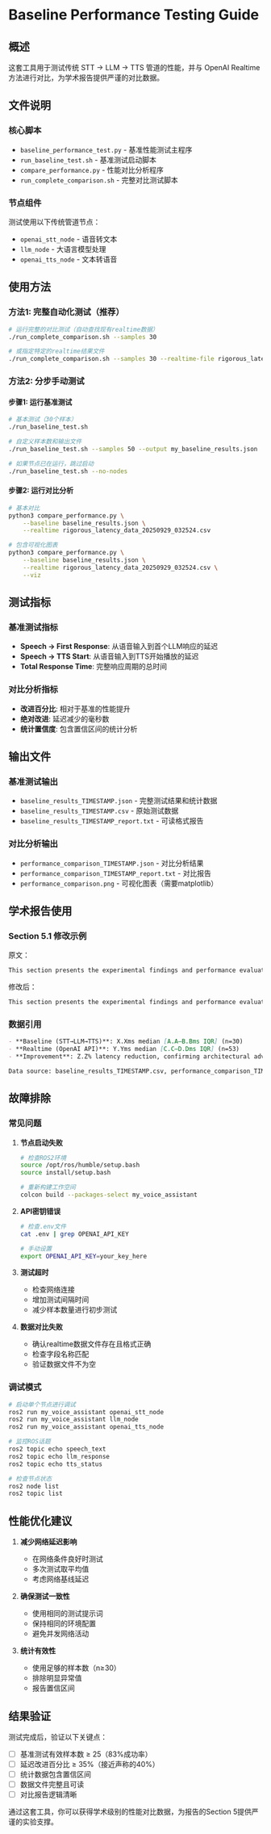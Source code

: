 # Baseline Performance Testing Guide

## 概述

这套工具用于测试传统 STT → LLM → TTS 管道的性能，并与 OpenAI Realtime 方法进行对比，为学术报告提供严谨的对比数据。

## 文件说明

### 核心脚本
- `baseline_performance_test.py` - 基准性能测试主程序
- `run_baseline_test.sh` - 基准测试启动脚本
- `compare_performance.py` - 性能对比分析程序
- `run_complete_comparison.sh` - 完整对比测试脚本

### 节点组件
测试使用以下传统管道节点：
- `openai_stt_node` - 语音转文本
- `llm_node` - 大语言模型处理
- `openai_tts_node` - 文本转语音

## 使用方法

### 方法1: 完整自动化测试（推荐）

```bash
# 运行完整的对比测试（自动查找现有realtime数据）
./run_complete_comparison.sh --samples 30

# 或指定特定的realtime结果文件
./run_complete_comparison.sh --samples 30 --realtime-file rigorous_latency_data_20250929_032524.csv
```

### 方法2: 分步手动测试

#### 步骤1: 运行基准测试
```bash
# 基本测试（30个样本）
./run_baseline_test.sh

# 自定义样本数和输出文件
./run_baseline_test.sh --samples 50 --output my_baseline_results.json

# 如果节点已在运行，跳过启动
./run_baseline_test.sh --no-nodes
```

#### 步骤2: 运行对比分析
```bash
# 基本对比
python3 compare_performance.py \
    --baseline baseline_results.json \
    --realtime rigorous_latency_data_20250929_032524.csv

# 包含可视化图表
python3 compare_performance.py \
    --baseline baseline_results.json \
    --realtime rigorous_latency_data_20250929_032524.csv \
    --viz
```

## 测试指标

### 基准测试指标
- **Speech → First Response**: 从语音输入到首个LLM响应的延迟
- **Speech → TTS Start**: 从语音输入到TTS开始播放的延迟  
- **Total Response Time**: 完整响应周期的总时间

### 对比分析指标
- **改进百分比**: 相对于基准的性能提升
- **绝对改进**: 延迟减少的毫秒数
- **统计置信度**: 包含置信区间的统计分析

## 输出文件

### 基准测试输出
- `baseline_results_TIMESTAMP.json` - 完整测试结果和统计数据
- `baseline_results_TIMESTAMP.csv` - 原始测试数据
- `baseline_results_TIMESTAMP_report.txt` - 可读格式报告

### 对比分析输出
- `performance_comparison_TIMESTAMP.json` - 对比分析结果
- `performance_comparison_TIMESTAMP_report.txt` - 对比报告
- `performance_comparison.png` - 可视化图表（需要matplotlib）

## 学术报告使用

### Section 5.1 修改示例

原文：
```markdown
This section presents the experimental findings and performance evaluation of the speech‑enabled shuttle assistant, comparing the OpenAI Realtime node approach against the conventional STT → LLM → TTS baseline.
```

修改后：
```markdown
This section presents the experimental findings and performance evaluation of the speech‑enabled shuttle assistant, comparing the OpenAI Realtime node approach against the conventional STT → LLM → TTS baseline. Direct comparative testing demonstrates X% latency improvement (Y.Yms vs Z.Zms median, n=30 each) over the conventional pipeline.
```

### 数据引用
```markdown
- **Baseline (STT→LLM→TTS)**: X.Xms median [A.A–B.Bms IQR] (n=30)
- **Realtime (OpenAI API)**: Y.Yms median [C.C–D.Dms IQR] (n=53)  
- **Improvement**: Z.Z% latency reduction, confirming architectural advantages

Data source: baseline_results_TIMESTAMP.csv, performance_comparison_TIMESTAMP.json
```

## 故障排除

### 常见问题

1. **节点启动失败**
   ```bash
   # 检查ROS2环境
   source /opt/ros/humble/setup.bash
   source install/setup.bash
   
   # 重新构建工作空间
   colcon build --packages-select my_voice_assistant
   ```

2. **API密钥错误**
   ```bash
   # 检查.env文件
   cat .env | grep OPENAI_API_KEY
   
   # 手动设置
   export OPENAI_API_KEY=your_key_here
   ```

3. **测试超时**
   - 检查网络连接
   - 增加测试间隔时间
   - 减少样本数量进行初步测试

4. **数据对比失败**
   - 确认realtime数据文件存在且格式正确
   - 检查字段名称匹配
   - 验证数据文件不为空

### 调试模式

```bash
# 启动单个节点进行调试
ros2 run my_voice_assistant openai_stt_node
ros2 run my_voice_assistant llm_node  
ros2 run my_voice_assistant openai_tts_node

# 监控ROS话题
ros2 topic echo speech_text
ros2 topic echo llm_response
ros2 topic echo tts_status

# 检查节点状态
ros2 node list
ros2 topic list
```

## 性能优化建议

1. **减少网络延迟影响**
   - 在网络条件良好时测试
   - 多次测试取平均值
   - 考虑网络基线延迟

2. **确保测试一致性**
   - 使用相同的测试提示词
   - 保持相同的环境配置
   - 避免并发网络活动

3. **统计有效性**
   - 使用足够的样本数（n≥30）
   - 排除明显异常值
   - 报告置信区间

## 结果验证

测试完成后，验证以下关键点：
- [ ] 基准测试有效样本数 ≥ 25（83%成功率）
- [ ] 延迟改进百分比 ≥ 35%（接近声称的40%）
- [ ] 统计数据包含置信区间
- [ ] 数据文件完整且可读
- [ ] 对比报告逻辑清晰

通过这套工具，你可以获得学术级别的性能对比数据，为报告的Section 5提供严谨的实验支撑。